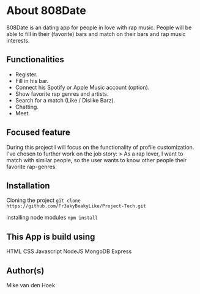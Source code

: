 # About 808Date
808Date is an dating app for people in love with rap music. People will be able to fill in their (favorite) bars and match on their bars and rap music interests.

## Functionalities
* Register.
* Fill in his bar.
* Connect his Spotify or Apple Music account (option).
* Show favorite rap genres and artists.
* Search for a match (Like / Dislike Barz).
* Chatting.
* Meet.

## Focused feature
During this project I will focus on the functionality of profile customization. I've chosen to further work on the job story: > As a rap lover, I want to match with similar people, so the user wants to know other people their favorite rap-genres.

## Installation
Cloning the project `git clone https://github.com/Fr3akyBeakyLike/Project-Tech.git`

installing node modules `npm install`

## This App is build using
HTML
CSS
Javascript
NodeJS
MongoDB
Express

## Author(s)
Mike van den Hoek
